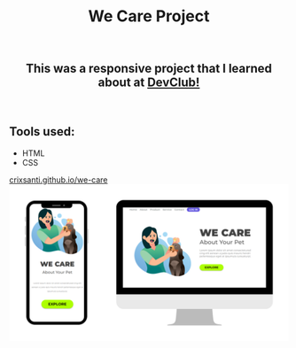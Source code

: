 <h1 align="center">We Care Project</h1>
<br>
<h2 align="center">This was a responsive project that I learned about at <a href="https://rodolfomori.com.br/devclub/">DevClub!</a></h2>
<br>
<h2>Tools used:</h2>
<ul>
  <li>HTML</li>
  <li>CSS</li>
</ul>
<a href="https://crixsanti.github.io/we-care/">crixsanti.github.io/we-care</a>
<img align="center" src="https://github.com/crixsanti/projeto-wecare-responsivo/blob/main/img/wecare%20responsivo.png?raw=true">
